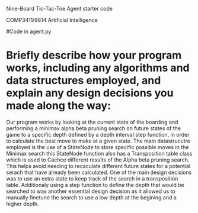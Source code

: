 Nine-Board Tic-Tac-Toe Agent starter code

COMP3411/9814 Artificial Intelligence

#Code in agent.py
# Briefly describe how your program works, including any algorithms and data structures employed, and explain any design decisions you made along the way:

  Our program works by looking at the current state of the boarding and performing a minimax alpha beta pruning search 
  on future states of the game to a specific depth defined by a depth interval step function, in order to calculate
   the best move to make at a given state.
   The main datastrucutre employed is the use of a StateNode to store specific possible moves in the Minimax search
   this StateNode function also has a Transposition table class which is used to Cachce different results of the Alpha
   beta pruning search. This helps avoid needing to recaculate different future states for a potential serach that have already been calculated.
   One of the main design decisions was to use an extra state to keep track of the search in a transposition table.
    Additionaly using a step function to define the depth that would be searched to was another essential design decision
   as it allowed us to manually finetune the search to use a low depth at the begining and a higher depth.
